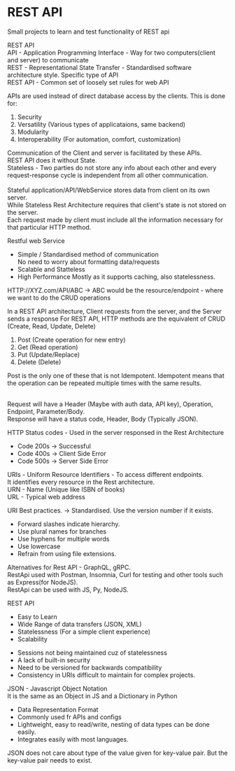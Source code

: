# REST API
Small projects to learn and test functionality of REST api

REST API<br>
API - Application Programming Interface - Way for two computers(client and server) to communicate<br>
REST - Representational State Transfer - Standardised software architecture style. Specific type of API<br>
REST API - Common set of loosely set rules for web API

APIs are used instead of direct database access by the clients. This is done for:
1. Security
2. Versatility (Various types of applicataions, same backend)
3. Modularity
4. Interoperability (For automation, comfort, customization)

Communication of the Client and server is facilitated by these APIs.<br>
REST API does it without State.<br>
Stateless - Two parties do not store any info about each other and every request-response cycle is independent from all other communication.<br><br>
Stateful application/API/WebService stores data from client on its own server.<br>
While Stateless Rest Architecture requires that client's state is not stored on the server.<br>
Each request made by client must include all the information necessary for that particular HTTP method. 

Restful web Service 
- Simple / Standardised method of communication<br>
  No need to worry about formatting data/requests
- Scalable and Statteless
- High Performance
  Mostly as it supports caching, also statelessness.

HTTP://XYZ.com/API/ABC -> ABC would be the resource/endpoint - where we want to do the CRUD operations

In a REST API architecture, Client requests from the server, and the Server sends a response 
For REST API, HTTP methods are the equivalent of CRUD (Create, Read, Update, Delete)
1. Post (Create operation for new entry)
2. Get (Read operation)
3. Put (Update/Replace)
4. Delete (Delete)

Post is the only one of these that is not Idempotent. Idempotent means that the operation can be repeated multiple times with the same results.<br><br>

Request will have a Header (Maybe with auth data, API key), Operation, Endpoint, Parameter/Body.<br>
Response will have a status code, Header, Body (Typically JSON). 

HTTP Status codes - Used in the server responsed in the Rest Architecture
- Code 200s -> Successful
- Code 400s -> Client Side Error
- Code 500s -> Server Side Error

URIs - Uniform Resource Identifiers - To access different endpoints.<br>
It identifies every resource in the Rest architecture.<br>
URN - Name (Unique like ISBN of books)<br>
URL - Typical web address<br>

URI Best practices. 
-> Standardised. Use the version number if it exists. 
- Forward slashes indicate hierarchy.
- Use plural names for branches
- Use hyphens for multiple words
- Use lowercase
- Refrain from using file extensions.

Alternatives for Rest API - GraphQL, gRPC.<br>
RestApi used with Postman, Insomnia, Curl for testing and other tools such as Express(for NodeJS).<br>
RestApi can be used with JS, Py, NodeJS.

REST API
+ Easy to Learn
+ Wide Range of data transfers (JSON, XML)
+ Statelessness (For a simple client experience)
+ Scalability
- Sessions not being maintained cuz of statelessness
- A lack of built-in security
- Need to be versioned for backwards compatibility
- Consistency in URIs difficult to maintain for complex projects. 

JSON - Javascript Object Notation<br>
It is the same as an Object in JS and a Dictionary in Python
- Data Representation Format
- Commonly used fr APIs and configs
- Lightweight, easy to read/write, nesting of data types can be done easily.
- Integrates easily with most languages.

JSON does not care about type of the value given for key-value pair. But the key-value pair needs to exist. 
